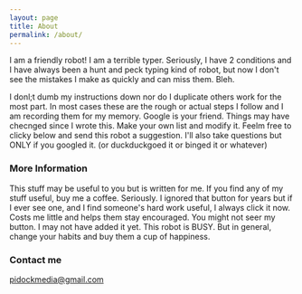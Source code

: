 ```yaml
---
layout: page
title: About
permalink: /about/
---
```


I am a friendly robot! I am a terrible typer. Seriously, I have 2 conditions and I have always been a hunt and peck typing kind of robot, but now I don't see the mistakes I make as quickly and can miss them. Bleh.

I donl;t dumb my instructions down nor do I duplicate others work for the most part. In most cases these are the rough or actual steps I follow and I am recording them for my memory. Google is your friend. Things may have checnged since I wrote this. Make your own list and modify it. Feelm free to clicky below and send this robot a suggestion. I'll also take questions but ONLY if you googled it. (or duckduckgoed it or binged it or whatever)

### More Information

This stuff may be useful to you but is written for me. If you find any of my stuff useful, buy me a coffee.  Seriously. I ignored that button for years but if I ever see one, and I find someone's hard work useful, I always click it now. Costs me little and helps them stay encouraged. You might not seer my button. I may not have added it yet. This robot is BUSY. But in general, change your habits and buy them a cup of happiness.

### Contact me

[pidockmedia@gmail.com](mailto:pidockmedial@gmail.com)

